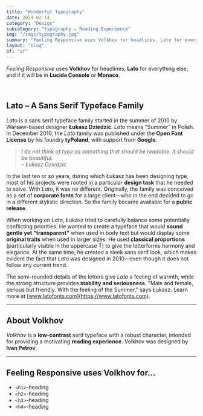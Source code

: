 ```yaml
---
title: "Wonderful Typography"
date: 2024-02-14
category: "Design"
subcategory: "typography – Reading Experience"
img: "/imgs/typography.jpg"
summary: "Feeling Responsive uses Volkhov for headlines, Lato for everything else and if you are in need to show some code, it will be in Lucida Console or Monaco"
layout: "blog"
of: "of"
---
```

*Feeling Responsive* uses **Volkhov** for headlines, **Lato** for everything else, and if it will be in **Lucida Console** or **Monaco**.

&nbsp;
&nbsp;

## Lato – A Sans Serif Typeface Family

*Lato* is a sans serif typeface family started in the summer of 2010 by Warsaw-based designer **Łukasz Dziedzic**. *Lato* means “Summer” in Polish. In December 2010, the *Lato* family was published under the **Open Font License** by his foundry **tyPoland**, with support from **Google**.

> *I do not think of type as something that should be readable. It should be beautiful.*  
> – *Łukasz Dziedzic*

In the last ten or so years, during which Łukasz has been designing type, most of his projects were rooted in a particular **design task** that he needed to solve. With *Lato*, it was no different. Originally, the family was conceived as a set of **corporate fonts** for a large client—who in the end decided to go in a different stylistic direction. So the family became available for a **public release**.

When working on *Lato*, Łukasz tried to carefully balance some potentially conflicting priorities. He wanted to create a typeface that would **sound gentle yet "transparent"** when used in body text but would display some **original traits** when used in larger sizes. He used **classical proportions** (particularly visible in the uppercase T) to give the letterforms harmony and elegance. At the same time, he created a sleek sans serif look, which makes evident the fact that *Lato* was designed in 2010—even though it does not follow any current trend.

The semi-rounded details of the letters give *Lato* a feeling of warmth, while the strong structure provides **stability and seriousness**. "Male and female, serious but friendly. With the feeling of the Summer," says Łukasz. Learn more at [www.latofonts.com](https://www.latofonts.com).

---

## About Volkhov

*Volkhov* is a **low-contrast** serif typeface with a robust character, intended for providing a motivating **reading experience**. Volkhov was designed by **Ivan Petrov**.

---

## Feeling Responsive uses Volkhov for…

- `<h1>`-heading  
- `<h2>`-heading  
- `<h3>`-heading  
- `<h4>`-heading  